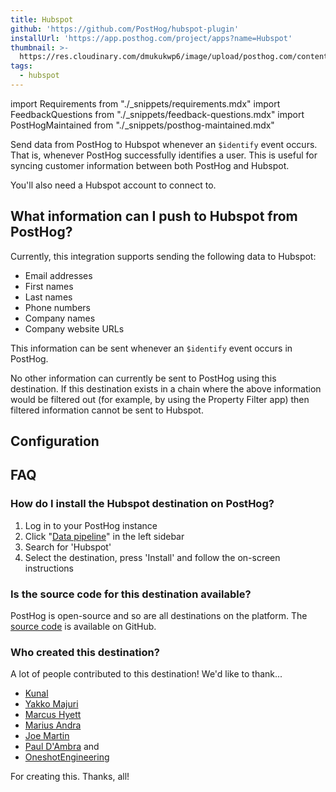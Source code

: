 ```yaml
---
title: Hubspot
github: 'https://github.com/PostHog/hubspot-plugin'
installUrl: 'https://app.posthog.com/project/apps?name=Hubspot'
thumbnail: >-
  https://res.cloudinary.com/dmukukwp6/image/upload/posthog.com/contents/cdp/thumbnails/hubspot.svg
tags:
  - hubspot
---
```


import Requirements from "./_snippets/requirements.mdx"
import FeedbackQuestions from "./_snippets/feedback-questions.mdx"
import PostHogMaintained from "./_snippets/posthog-maintained.mdx"

Send data from PostHog to Hubspot whenever an `$identify` event occurs. That is, whenever PostHog successfully identifies a user. This is useful for syncing customer information between both PostHog and Hubspot.

<Requirements />

You'll also need a Hubspot account to connect to.

## What information can I push to Hubspot from PostHog?

Currently, this integration supports sending the following data to Hubspot:

-   Email addresses
-   First names
-   Last names
-   Phone numbers
-   Company names
-   Company website URLs

This information can be sent whenever an `$identify` event occurs in PostHog.

No other information can currently be sent to PostHog using this destination. If this destination exists in a chain where the above information would be filtered out (for example, by using the Property Filter app) then filtered information cannot be sent to Hubspot.

## Configuration

<AppParameters />

## FAQ

### How do I install the Hubspot destination on PostHog?

1. Log in to your PostHog instance
2.  Click "[Data pipeline](https://us.posthog.com/pipeline)" in the left sidebar
3. Search for 'Hubspot'
4. Select the destination, press 'Install' and follow the on-screen instructions

### Is the source code for this destination available?

PostHog is open-source and so are all destinations on the platform. The [source code](https://github.com/PostHog/hubspot-plugin) is available on GitHub.

### Who created this destination?

A lot of people contributed to this destination! We'd like to thank...

-   [Kunal](https://github.com/kpthatsme)
-   [Yakko Majuri](https://github.com/yakkomajuri)
-   [Marcus Hyett](https://github.com/marcushyett-ph)
-   [Marius Andra](https://github.com/mariusandra)
-   [Joe Martin](https://github.com/joethreepwood)
-   [Paul D'Ambra](https://github.com/pauldambra) and
-   [OneshotEngineering](https://github.com/oneshot-engineering)

For creating this. Thanks, all!

<PostHogMaintained />

<FeedbackQuestions />
